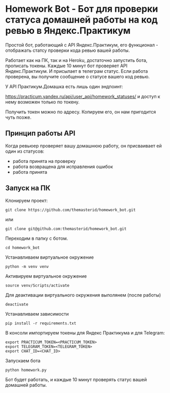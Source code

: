 # Homework Bot - Бот для проверки статуса домашней работы на код ревью в Яндекс.Практикум
Простой бот, работающий с API Яндекс.Практикум, его функционал - отображать статсу проверки кода ревью вашей работы.

Работает как на ПК, так и на Heroku, достаточно запустить бота, прописать токены. Каждые 10 минут бот проверяет API Яндекс.Практикум. И присылает в телеграм статус. Если работа проверена, вы получите сообщение о статусе вашего код ревью.

У API Практикум.Домашка есть лишь один эндпоинт:

https://practicum.yandex.ru/api/user_api/homework_statuses/ и доступ к нему возможен только по токену.

Получить токен можно по адресу. Копируем его, он нам пригодится чуть позже.

## Принцип работы API
Когда ревьюер проверяет вашу домашнюю работу, он присваивает ей один из статусов:
- работа принята на проверку
- работа возвращена для исправления ошибок
- работа принята

## Запуск на ПК
Клонируем проект:
```
git clone https://github.com/themasterid/homework_bot.git
```
или
```
git clone git@github.com:themasterid/homework_bot.git
```
Переходим в папку с ботом.
```
cd homework_bot
```
Устанавливаем виртуальное окружение
```
python -m venv venv
```
Активируем виртуальное окружение
```
source venv/Scripts/activate
```
Для деактивации виртуального окружения выполянем (после работы)
```
deactivate
```
Устанавливаем зависимости
```
pip install -r requirements.txt
```
В консоли импортируем токены для Яндекс Практикума и для Telegram:
```
export PRACTICUM_TOKEN=<PRACTICUM_TOKEN>
export TELEGRAM_TOKEN=<TELEGRAM_TOKEN>
export CHAT_ID=<CHAT_ID>
```
Запускаем бота
```
python homework.py
```
Бот будет работать, и каждые 10 минут проверять статус вашей домашней работы.

